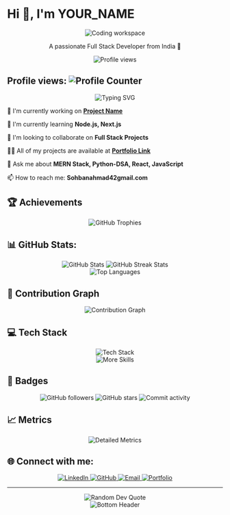# Hi 👋, I'm YOUR_NAME

<div align="center">
  <img src="https://images.unsplash.com/photo-1555066931-bf19f8fd1085?auto=format&fit=crop&w=1200&h=400&q=80" alt="Coding workspace" />
  
  <p>A passionate Full Stack Developer from India 🚀</p>

  <p align="center">
    <img src="https://komarev.com/ghpvc/?username=YOUR_USERNAME&label=Profile%20views&color=0e75b6&style=flat" alt="Profile views" />
  </p>
</div>

## Profile views: ![Profile Counter](https://profile-counter.glitch.me/Sohban2612/count.svg)

<div align="center">
  <img src="https://readme-typing-svg.herokuapp.com?font=Fira+Code&weight=600&size=24&duration=3000&pause=1000&color=6366F1&center=true&vCenter=true&random=false&width=500&height=100&lines=Full+Stack+Developer;MERN+Stack+Specialist;Problem+Solver;Open+Source+Enthusiast" alt="Typing SVG" />
</div>

🔭 I'm currently working on **[Project Name](project-link)**

🌱 I'm currently learning **Node.js, Next.js**

👯 I'm looking to collaborate on **Full Stack Projects**

👨‍💻 All of my projects are available at **[Portfolio Link](https://sohban-ahmad.netlify.app/)**

💬 Ask me about **MERN Stack, Python-DSA, React, JavaScript**

📫 How to reach me: **Sohbanahmad42gmail.com**

## 🏆 Achievements

<p align="center">
  <img src="https://github-profile-trophy.vercel.app/?username=Sohban2612&theme=algolia&no-frame=false&no-bg=true&margin-w=4&row=1" alt="GitHub Trophies"/>
</p>

## 📊 GitHub Stats:

<div align="center">
  <img src="https://github-readme-stats.vercel.app/api?username=Sohban2612&show_icons=true&theme=tokyonight&hide_border=true&include_all_commits=true&count_private=true" alt="GitHub Stats" />
  <img src="https://github-readme-streak-stats.herokuapp.com/?user=Sohban2612&theme=tokyonight&hide_border=true" alt="GitHub Streak Stats" />
</div>

<div align="center">
  <img src="https://github-readme-stats.vercel.app/api/top-langs/?username=Sohban2612&theme=tokyonight&hide_border=true&include_all_commits=true&count_private=true&layout=compact" alt="Top Languages" />
</div>

## 🌟 Contribution Graph

<div align="center">
  <img src="https://github-readme-activity-graph.vercel.app/graph?username=Sohban2612&theme=tokyo-night&hide_border=true&custom_title=Contribution%20Graph" alt="Contribution Graph" />
</div>

## 💻 Tech Stack

<div align="center">
  <img src="https://skillicons.dev/icons?i=react,nodejs,express,mongodb,js,ts,html,css,git,docker" alt="Tech Stack" /><br/>
  <img src="https://skillicons.dev/icons?i=nextjs,tailwind,redux,postgresql,python,aws,firebase,vercel" alt="More Skills" />
</div>

## 🏅 Badges

<div align="center">
  <img src="https://img.shields.io/github/followers/Sohban2612?style=social" alt="GitHub followers" />
  <img src="https://img.shields.io/github/stars/Sohban2612?style=social" alt="GitHub stars" />
  <img src="https://img.shields.io/github/commit-activity/m/Sohban2612/Sohban2612" alt="Commit activity" />
</div>

## 📈 Metrics

<div align="center">
  <img src="https://metrics.lecoq.io/Sohban2612?template=classic&base.header=0&base.activity=0&base.community=0&base.repositories=0&base.metadata=0&achievements=1&notable=1&achievements.threshold=C&achievements.secrets=true&achievements.display=detailed&achievements.limit=0&notable.from=organization&notable.repositories=false&notable.indepth=false&notable.types=commit&config.timezone=Asia%2FKolkata" alt="Detailed Metrics" />
</div>

## 🌐 Connect with me:

<div align="center">
  <a href="https://www.linkedin.com/in/sohban-ahmad-71b40822a/" target="_blank">
    <img src="https://img.shields.io/badge/LinkedIn-0077B5?style=for-the-badge&logo=linkedin&logoColor=white" alt="LinkedIn" />
  </a>
  <a href="https://github.com/Sohban2612" target="_blank">
    <img src="https://img.shields.io/badge/GitHub-100000?style=for-the-badge&logo=github&logoColor=white" alt="GitHub" />
  </a>
  <a href="mailto:sohbanahmad42@gmail.com">
    <img src="https://img.shields.io/badge/Email-D14836?style=for-the-badge&logo=gmail&logoColor=white" alt="Email" />
  </a>
  <a href="https://sohban-ahmad.netlify.app/" target="_blank">
    <img src="https://img.shields.io/badge/Portfolio-FF5722?style=for-the-badge&logo=todoist&logoColor=white" alt="Portfolio" />
  </a>
</div>

---

<div align="center">
  <img src="https://quotes-github-readme.vercel.app/api?type=horizontal&theme=tokyonight" alt="Random Dev Quote" />
</div>

<div align="center">
  <img src="https://raw.githubusercontent.com/Trilokia/Trilokia/379277808c61ef204768a61bbc5d25bc7798ccf1/bottom_header.svg" alt="Bottom Header" />
</div>